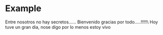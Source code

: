 # Example

Entre nosotros no hay secretos......
Bienvenido gracias por todo.....!!!!!\\
Hoy tuve un gran dia, nose digo por lo menos estoy vivo

